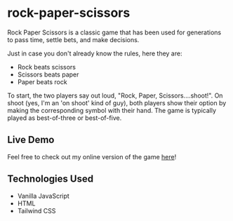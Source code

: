 # rock-paper-scissors
<p>Rock Paper Scissors is a classic game that has been used for generations to pass time, settle bets, and make decisions.</p>
<p>Just in case you don't already know the rules, here they are: </p>
<ul>
	<li>Rock beats scissors</li>
	<li>Scissors beats paper</li>
	<li>Paper beats rock</li>
</ul>
<p>To start, the two players say out loud, "Rock, Paper, Scissors....shoot!". On shoot (yes, I'm an 'on shoot' kind of guy), both players show their option by making the corresponding symbol with their hand. The game is typically played as best-of-three or best-of-five.</p>

<h2>Live Demo</h2>
<p>Feel free to check out my online version of the game <a href="https://cquagliani.github.io/rock-paper-scissors/">here</a>!</p>

<h2>Technologies Used</h2>
<ul>
  <li>Vanilla JavaScript</li>
  <li>HTML</li>
  <li>Tailwind CSS</li>
</ul>
